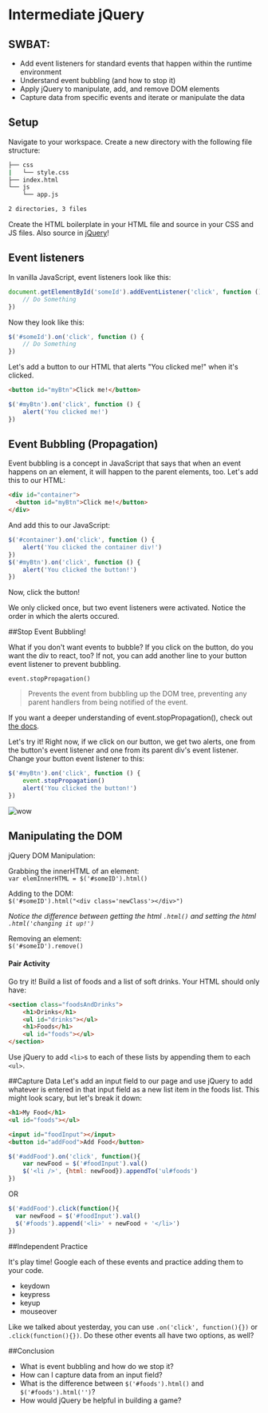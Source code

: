 # Intermediate jQuery


## SWBAT:
- Add event listeners for standard events that happen within the runtime environment
- Understand event bubbling (and how to stop it)
- Apply jQuery to manipulate, add, and remove DOM elements
- Capture data from specific events and iterate or manipulate the data

## Setup

Navigate to your workspace. Create a new directory with the following file structure:

```bash
├── css
|   └── style.css
├── index.html
└── js
    └── app.js

2 directories, 3 files
```

Create the HTML boilerplate in your HTML file and source in your CSS and JS files. Also source in [jQuery](http://code.jquery.com/)!

## Event listeners

In vanilla JavaScript, event listeners look like this:

```javascript
document.getElementById('someId').addEventListener('click', function () {
	// Do Something
})
```

Now they look like this:

```javascript
$('#someId').on('click', function () {
	// Do Something
})
```

Let's add a button to our HTML that alerts "You clicked me!" when it's clicked.

```html
<button id="myBtn">Click me!</button>
```

```javascript
$('#myBtn').on('click', function () {
	alert('You clicked me!')
})
```


## Event Bubbling (Propagation)

Event bubbling is a concept in JavaScript that says that when an event happens on an element, it will happen to the parent elements, too. Let's add this to our HTML:

```html
<div id="container">
  <button id="myBtn">Click me!</button>
</div>
```

And add this to our JavaScript:

```javascript
$('#container').on('click', function () {
	alert('You clicked the container div!')
})
$('#myBtn').on('click', function () {
	alert('You clicked the button!')
})
```

Now, click the button!

We only clicked once, but two event listeners were activated. Notice the order in which the alerts occured.

##Stop Event Bubbling!

What if you don't want events to bubble? If you click on the button, do you want the div to react, too? If not, you can add another line to your button event listener to prevent bubbling.

`event.stopPropagation()`

> Prevents the event from bubbling up the DOM tree, preventing any parent handlers from being notified of the event.

If you want a deeper understanding of event.stopPropagation(), check out [the docs](https://api.jquery.com/event.stoppropagation/).

Let's try it! Right now, if we click on our button, we get two alerts, one from the button's event listener and one from its parent div's event listener. Change your button event listener to this:

```javascript
$('#myBtn').on('click', function () {
	event.stopPropagation()
	alert('You clicked the button!')
})
```

![wow](https://media4.giphy.com/media/l46Cx55rk8zI7HlKM/200.gif)

## Manipulating the DOM

jQuery DOM Manipulation:

Grabbing the innerHTML of an element:  
`var elemInnerHTML = $('#someID').html()`  

Adding to the DOM:  
`$('#someID').html("<div class='newClass'></div>")`  

*Notice the difference between getting the html `.html()` and setting the html `.html('changing it up!')`*

Removing an element:  
`$('#someID').remove()`  

#### Pair Activity
Go try it! Build a list of foods and a list of soft drinks. Your HTML should only have:

```html
<section class="foodsAndDrinks">
	<h1>Drinks</h1>
	<ul id="drinks"></ul>
	<h1>Foods</h1>
	<ul id="foods"></ul>
</section>
```

Use jQuery to add `<li>`s to each of these lists by appending them to each `<ul>`.

##Capture Data
Let's add an input field to our page and use jQuery to add whatever is entered in that input field as a new list item in the foods list. This might look scary, but let's break it down:

```html
<h1>My Food</h1>
<ul id="foods"></ul>

<input id="foodInput"></input>
<button id="addFood">Add Food</button>
```

```javascript
$('#addFood').on('click', function(){
	var newFood = $('#foodInput').val()
	$('<li />', {html: newFood}).appendTo('ul#foods')
})
```

OR

```javascript
$('#addFood').click(function(){
  var newFood = $('#foodInput').val()
  $('#foods').append('<li>' + newFood + '</li>')
})
```

##Independent Practice

It's play time! Google each of these events and practice adding them to your code.

- keydown
- keypress
- keyup
- mouseover

Like we talked about yesterday, you can use `.on('click', function(){})` or `.click(function(){})`. Do these other events all have two options, as well?

##Conclusion

- What is event bubbling and how do we stop it?
- How can I capture data from an input field?
- What is the difference between `$('#foods').html()` and `$('#foods').html('')`?
- How would jQuery be helpful in building a game?
